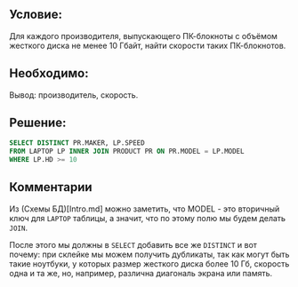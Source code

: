 ## Условие:
Для каждого производителя, выпускающего ПК-блокноты c объёмом жесткого диска не менее 10 Гбайт, найти скорости таких ПК-блокнотов.

## Необходимо:
Вывод: производитель, скорость.

## Решение:
```sql
SELECT DISTINCT PR.MAKER, LP.SPEED
FROM LAPTOP LP INNER JOIN PRODUCT PR ON PR.MODEL = LP.MODEL
WHERE LP.HD >= 10
```
## Комментарии
Из (Схемы БД)[Intro.md] можно заметить, что MODEL - это вторичный ключ для `LAPTOP`
таблицы, а значит, что по этому полю мы будем делать `JOIN`.

После этого мы должны в `SELECT` добавить все же `DISTINCT` и вот почему: при склейке
мы можем получить дубликаты, так как могут быть такие ноутбуки, у которых
размер жесткого диска более 10 Гб, скорость одна и та же, но, например, различна
диагональ экрана или память.
